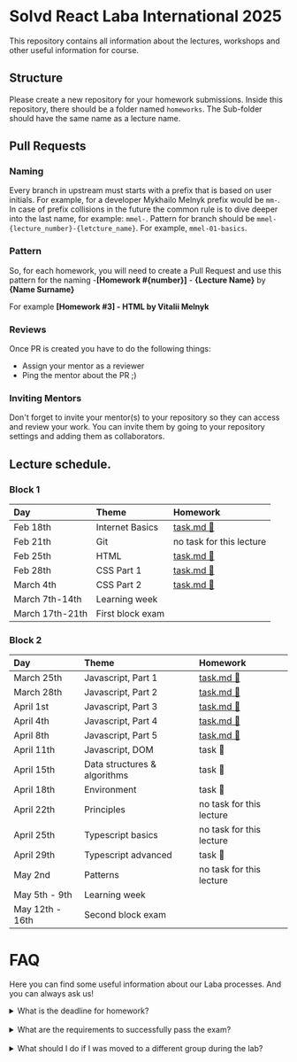 # Solvd React Laba International 2025

This repository contains all information about the lectures, workshops and other useful information
for course.

## Structure

Please create a new repository for your homework submissions. Inside this repository, there should
be a folder named `homeworks`. The Sub-folder should have the same name as a lecture name.

## Pull Requests

### Naming

Every branch in upstream must starts with a prefix that is based on user initials. For example, for
a developer Mykhailo Melnyk prefix would be `mm-`. In case of prefix collisions in the future the
common rule is to dive deeper into the last name, for example: `mmel-`. Pattern for branch should be
`mmel-{lecture_number}-{letcture_name}`. For example, `mmel-01-basics`.

### Pattern

So, for each homework, you will need to create a Pull Request and use this pattern for the
naming -**[Homework #{number}]** - **{Lecture Name}** by **{Name Surname}**

For example **[Homework #3] - HTML by Vitalii Melnyk**

### Reviews

Once PR is created you have to do the following things:

- Assign your mentor as a reviewer
- Ping the mentor about the PR ;)

### Inviting Mentors

Don't forget to invite your mentor(s) to your repository so they can access and review your work.
You can invite them by going to your repository settings and adding them as collaborators.

## Lecture schedule.

### Block 1

| Day             | Theme            | Homework                                         |
| :-------------- | :--------------- | :----------------------------------------------- |
| Feb 18th        | Internet Basics  | [task.md 🔗](./lectures/01-basics/task.md)       |
| Feb 21th        | Git              | no task for this lecture                         |
| Feb 25th        | HTML             | [task.md 🔗](./lectures/03-html-basics/task.md)  |
| Feb 28th        | CSS Part 1       | [task.md 🔗](./lectures/04-css/task.md)          |
| March 4th       | CSS Part 2       | [task.md 🔗](./lectures/05-css-advanced/task.md) |
| March 7th-14th  | Learning week    |                                                  |
| March 17th-21th | First block exam |                                                  |

### Block 2

| Day             | Theme                        | Homework                                          |
| :-------------- | :--------------------------- | :------------------------------------------------ |
| March 25th      | Javascript, Part 1           | [task.md 🔗](./lectures/06-js-basics-1/task.md)   |
| March 28th      | Javascript, Part 2           | [task.md 🔗](./lectures/07-js-basics-2/task.md)   |
| April 1st       | Javascript, Part 3           | [task.md 🔗](./lectures/08-js-advanced/task.md)   |
| April 4th       | Javascript, Part 4           | [task.md 🔗](./lectures/09-js-advanced-2/task.md) |
| April 8th       | Javascript, Part 5           | [task.md 🔗](./lectures/10-js-advanced-3/task.md) |
| April 11th      | Javascript, DOM              | task 🔗                                           |
| April 15th      | Data structures & algorithms | task 🔗                                           |
| April 18th      | Environment                  | task 🔗                                           |
| April 22th      | Principles                   | no task for this lecture                          |
| April 25th      | Typescript basics            | no task for this lecture                          |
| April 29th      | Typescript advanced          | task 🔗                                           |
| May 2nd         | Patterns                     | no task for this lecture                          |
| May 5th - 9th   | Learning week                |                                                   |
| May 12th - 16th | Second block exam            |                                                   |

# FAQ

Here you can find some useful information about our Laba processes. And you can always ask us!

<details>
<summary>What is the deadline for homework?</summary>

The deadline for all homework assignments is the next lecture, unless otherwise changed by your mentor.

</details>
<br>

<details>
<summary>What are the requirements to successfully pass the exam?</summary>

Your exam result depends on whether you've submitted all assignments during the block, as well as your performance in the theoretical and practical parts of the exam. Based on your results, a decision will be made on whether you proceed to the next stage.

</details>
<br>
<details>
<summary>What should I do if I was moved to a different group during the lab?</summary>

Sometimes we need to rebalance groups after the exams. If you were moved to a different group after a block, it means you were assigned to a different mentor's group. If you have any additional questions, feel free to reach out to any of the mentors — we’re always happy to help!

</details>

<br>
<br>

